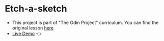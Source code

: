 # Etch-a-sketch

- This project is part of "The Odin Project" curriculum. You can find the original lesson [here](https://www.theodinproject.com/lessons/foundations-etch-a-sketch)
- [Live Demo](https://causadev.github.io/Etch-a-Sketch/) 👈
